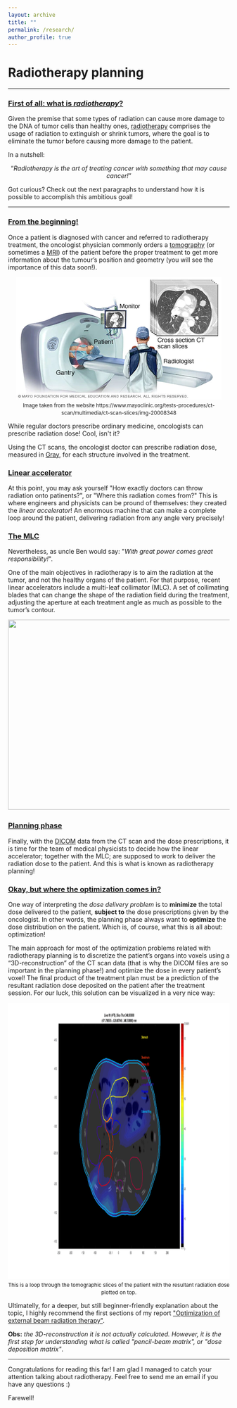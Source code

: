 ```yaml
---
layout: archive
title: ""
permalink: /research/
author_profile: true
--- 
```


<h1> Radiotherapy planning </h1>

<hr>


<h3><u>First of all: what is <i>radiotherapy</i>?</u> </h3>

Given the premise that some types of radiation can cause more damage to the DNA of tumor cells than healthy ones, [radiotherapy](https://en.wikipedia.org/wiki/Radiation_therapy) comprises the usage of radiation to extinguish or shrink tumors, where the goal is to eliminate the tumor before causing more damage to the patient.

In a nutshell: 

<div style="text-align: center;">
  <q><i>Radiotherapy is the art of treating cancer with something that may cause cancer!</i></q>
</div>

Got curious? Check out the next paragraphs to understand how it is possible to accomplish this ambitious goal!

<hr>

<h3> <u>From the beginning!</u></h3>

Once a patient is diagnosed with cancer and referred to radiotherapy treatment, the oncologist physician commonly orders a [tomography](https://en.wikipedia.org/wiki/Tomography) (or sometimes a [MRI](https://en.wikipedia.org/wiki/Magnetic_resonance_imaging)) of the patient before the proper treatment to get more information about the tumour’s position and geometry (you will see the importance of this data soon!).

<div style="text-align: center;">
  <img src="/images/slices.png" alt="" width="468" height="279">
  <br> <small>Image taken from the website https://www.mayoclinic.org/tests-procedures/ct-scan/multimedia/ct-scan-slices/img-20008348</small>
</div>

While regular doctors prescribe ordinary medicine, oncologists can prescribe radiation dose! Cool, isn't it?

Using the CT scans, the oncologist doctor can prescribe radiation dose, measured in [Gray](https://en.wikipedia.org/wiki/Gray_(unit)), for each structure involved in the treatment.

<h3><u>Linear accelerator</u></h3>

At this point, you may ask yourself "How exactly doctors can throw radiation onto patinents?", or "Where this radiation comes from?"
This is where engineers and physicists can be pround of themselves: they created the *linear accelerator*! An enormous machine that can make a complete loop around the patient, delivering radiation from any angle very precisely!

<h3><u>The MLC</u></h3>

Nevertheless, as uncle Ben would say: "*With great power comes great responsibility!*".

One of the main objectives in radiotherapy is to aim the radiation at the tumor, and not the healthy organs of the patient. For that purpose, recent linear accelerators include a multi-leaf collimator (MLC). A set of collimating blades that can change the shape of the radiation field during the treatment, adjusting the aperture at each treatment angle as much as possible to the tumor’s contour.

<div style="text-align: center;">
  <img src="/images/linac.gif" alt="" width="768" height="432">
</div>


<h3><u>Planning phase</u></h3>

Finally, with the [DICOM](https://en.wikipedia.org/wiki/DICOM) data from the CT scan and the dose prescriptions, it is time for the team of medical physicists to decide how the linear accelerator; together with the MLC; are supposed to work to deliver the radiation dose to the patient. And this is what is known as radiotherapy planning!

<h3><u>Okay, but where the optimization comes in?</u></h3>

One way of interpreting the *dose delivery problem* is to **minimize** the total dose delivered to the patient, **subject to** the dose prescriptions given by the oncologist. In other words, the planning phase always want to **optimize** the dose distribution on the patient. Which is, of course, what this is all about: optimization!

The main approach for most of the optimization problems related with radiotherapy planning is to discretize the patient’s organs into voxels using a “3D-reconstruction” of the CT scan data (that is why the DICOM files are so important in the planning phase!) and optimize the dose in every patient’s voxel! The final product of the treatment plan must be a prediction of the resultant radiation dose deposited on the patient after the treatment session. For our luck, this solution can be visualized in a very nice way:

<div style="text-align: center;">
  <img src="/images/dicom.gif" alt="" width="1200" height="629">
  <br> <small>This is a loop through the tomographic slices of the patient with the resultant radiation dose plotted on top. </small>
</div>

Ultimatelly, for a deeper, but still beginner-friendly explanation about the topic, I highly recommend the first sections of my report ["Optimization of external beam radiation therapy"](https://www.researchgate.net/publication/362482036_Optimization_of_external_beam_radiation_therapy).


**Obs:** *the 3D-reconstruction it is not actually calculated. However, it is the first step for understanding what is called "pencil-beam matrix", or "dose deposition matrix"*.

<hr>

Congratulations for reading this far! I am glad I managed to catch your attention talking about radiotherapy. Feel free to send me an email if you have any questions :)

Farewell!

<!---
 {% if author.googlescholar %}
   You can also find my articles on <u><a href="{{author.googlescholar}}">my Google Scholar profile</a>.</u>
 {% endif %}

 {% include base_path %}

 {% for post in site.publications reversed %}
  {% include archive-single.html %}
 {% endfor %}
-->
